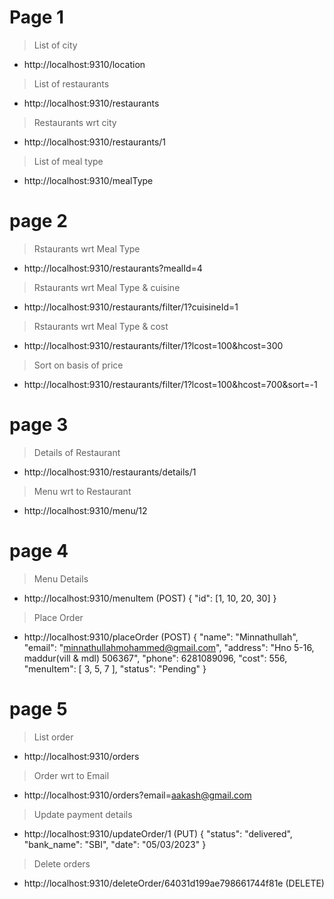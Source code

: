 # Page 1

> List of city
- http://localhost:9310/location

> List of restaurants
- http://localhost:9310/restaurants

> Restaurants wrt city
- http://localhost:9310/restaurants/1

> List of meal type
- http://localhost:9310/mealType

# page 2

> Rstaurants wrt Meal Type
- http://localhost:9310/restaurants?mealId=4

> Rstaurants wrt Meal Type & cuisine
- http://localhost:9310/restaurants/filter/1?cuisineId=1

> Rstaurants wrt Meal Type & cost
- http://localhost:9310/restaurants/filter/1?lcost=100&hcost=300

> Sort on basis of price
- http://localhost:9310/restaurants/filter/1?lcost=100&hcost=700&sort=-1

# page 3

> Details of Restaurant
- http://localhost:9310/restaurants/details/1

> Menu wrt to Restaurant
- http://localhost:9310/menu/12

# page 4

> Menu Details
- http://localhost:9310/menuItem (POST)
  {
   "id": [1, 10, 20, 30]
  }

> Place Order
- http://localhost:9310/placeOrder (POST)
  {
  "name": "Minnathullah",
  "email": "minnathullahmohammed@gmail.com",
  "address": "Hno 5-16, maddur(vill & mdl) 506367",
  "phone": 6281089096,
  "cost": 556,
  "menuItem": [
  3,
  5,
  7
  ],
  "status": "Pending"
  }

# page 5

> List order
- http://localhost:9310/orders

> Order wrt to Email
- http://localhost:9310/orders?email=aakash@gmail.com

> Update payment details
- http://localhost:9310/updateOrder/1 (PUT)
  {
    "status": "delivered",
    "bank_name": "SBI",
    "date": "05/03/2023"
  }

> Delete orders
- http://localhost:9310/deleteOrder/64031d199ae798661744f81e (DELETE)
